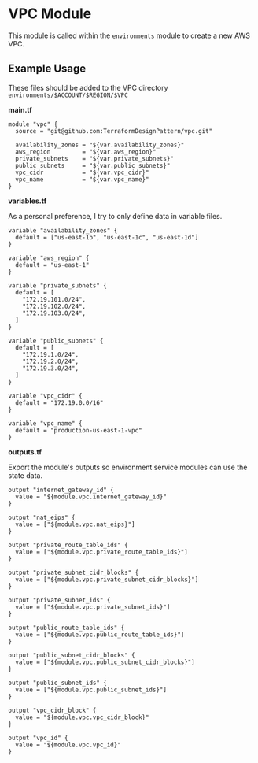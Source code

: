 # VPC Module

This module is called within the `environments` module to create a new AWS VPC. 

## Example Usage

These files should be added to the VPC directory `environments/$ACCOUNT/$REGION/$VPC`

__main.tf__

```
module "vpc" {
  source = "git@github.com:TerraformDesignPattern/vpc.git"

  availability_zones = "${var.availability_zones}"
  aws_region         = "${var.aws_region}"
  private_subnets    = "${var.private_subnets}"
  public_subnets     = "${var.public_subnets}"
  vpc_cidr           = "${var.vpc_cidr}"
  vpc_name           = "${var.vpc_name}"
}
```

__variables.tf__

As a personal preference, I try to only define data in variable files. 

```
variable "availability_zones" {
  default = ["us-east-1b", "us-east-1c", "us-east-1d"]
}

variable "aws_region" {
  default = "us-east-1"
}

variable "private_subnets" {
  default = [
    "172.19.101.0/24",
    "172.19.102.0/24",
    "172.19.103.0/24",
  ]
}

variable "public_subnets" {
  default = [
    "172.19.1.0/24",
    "172.19.2.0/24",
    "172.19.3.0/24",
  ]
}

variable "vpc_cidr" {
  default = "172.19.0.0/16"
}

variable "vpc_name" {
  default = "production-us-east-1-vpc"
}
```

__outputs.tf__

Export the module's outputs so environment service modules can use the state data.

```
output "internet_gateway_id" {
  value = "${module.vpc.internet_gateway_id}"
}

output "nat_eips" {
  value = ["${module.vpc.nat_eips}"]
}

output "private_route_table_ids" {
  value = ["${module.vpc.private_route_table_ids}"]
}

output "private_subnet_cidr_blocks" {
  value = ["${module.vpc.private_subnet_cidr_blocks}"]
}

output "private_subnet_ids" {
  value = ["${module.vpc.private_subnet_ids}"]
}

output "public_route_table_ids" {
  value = ["${module.vpc.public_route_table_ids}"]
}

output "public_subnet_cidr_blocks" {
  value = ["${module.vpc.public_subnet_cidr_blocks}"]
}

output "public_subnet_ids" {
  value = ["${module.vpc.public_subnet_ids}"]
}

output "vpc_cidr_block" {
  value = "${module.vpc.vpc_cidr_block}"
}

output "vpc_id" {
  value = "${module.vpc.vpc_id}"
}
```
